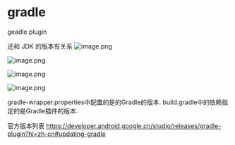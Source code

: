 # gradle
geadle plugin

还和 JDK 的版本有关系
![image.png](https://gitee.com/flynnhai/picgohost/raw/master/img/202311071001723.png)


![image.png](https://gitee.com/flynnhai/picgohost/raw/master/img/202311070959037.png)


![image.png](https://gitee.com/flynnhai/picgohost/raw/master/img/202311070959390.png)


![image.png](https://gitee.com/flynnhai/picgohost/raw/master/img/202311070959808.png)


gradle-wrapper.properties中配置的是的Gradle的版本. build.gradle中的依赖指定的是Gradle插件的版本.

官方版本列表
https://developer.android.google.cn/studio/releases/gradle-plugin?hl=zh-cn#updating-gradle